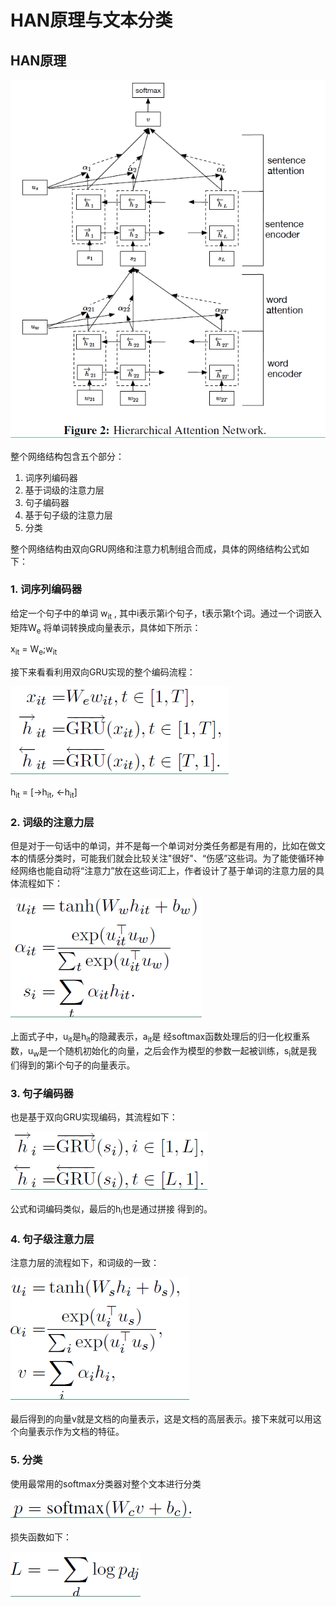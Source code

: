 # HAN原理与文本分类

## HAN原理

![](../../images/machinelearning/classification/han/1.png)

整个网络结构包含五个部分：

1. 词序列编码器
2. 基于词级的注意力层
3. 句子编码器
4. 基于句子级的注意力层
5. 分类

整个网络结构由双向GRU网络和注意力机制组合而成，具体的网络结构公式如下：

### 1. 词序列编码器

给定一个句子中的单词 w<sub>it</sub> , 其中i表示第i个句子，t表示第t个词。通过一个词嵌入矩阵W<sub>e</sub> 将单词转换成向量表示，具体如下所示：

x<sub>it</sub> = W<sub>e</sub>;w<sub>it</sub>

接下来看看利用双向GRU实现的整个编码流程：

![](../../images/machinelearning/classification/han/2.png)

h<sub>it</sub> = [->h<sub>it</sub>, <-h<sub>it</sub>]

### 2. 词级的注意力层

但是对于一句话中的单词，并不是每一个单词对分类任务都是有用的，比如在做文本的情感分类时，可能我们就会比较关注"很好"、“伤感”这些词。为了能使循环神经网络也能自动将“注意力”放在这些词汇上，作者设计了基于单词的注意力层的具体流程如下：

![](../../images/machinelearning/classification/han/3.png)

上面式子中，u<sub>it</sub>是h<sub>it</sub>的隐藏表示，a<sub>it</sub>是 经softmax函数处理后的归一化权重系数，u<sub>w</sub>是一个随机初始化的向量，之后会作为模型的参数一起被训练，s<sub>i</sub>就是我们得到的第i个句子的向量表示。

### 3. 句子编码器

也是基于双向GRU实现编码，其流程如下：

![](../../images/machinelearning/classification/han/4.png)

公式和词编码类似，最后的h<sub>i</sub>也是通过拼接 得到的。

### 4. 句子级注意力层

注意力层的流程如下，和词级的一致：

![](../../images/machinelearning/classification/han/5.png)

最后得到的向量v就是文档的向量表示，这是文档的高层表示。接下来就可以用这个向量表示作为文档的特征。

### 5. 分类

使用最常用的softmax分类器对整个文本进行分类

![](../../images/machinelearning/classification/han/6.png)

损失函数如下：

![](../../images/machinelearning/classification/han/7.png)
